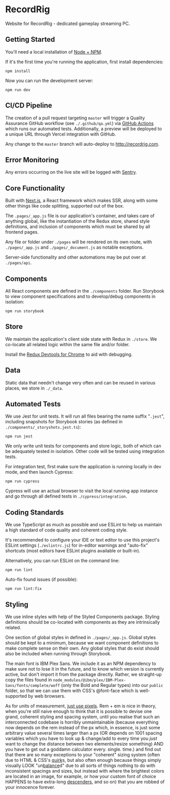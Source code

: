 # RecordRig

Website for RecordRig - dedicated gameplay streaming PC.

## Getting Started

You'll need a local installation of [Node + NPM](https://nodejs.org/en/).

If it's the first time you're running the application, first install dependencies:

```
npm install
```

Now you can run the development server:

```
npm run dev
```

## CI/CD Pipeline

The creation of a pull request targeting `master` will trigger a Quality Assurance GitHub workflow (see `./.github/qa.yml`) via [GitHub Actions](https://github.com/DaniellaCocco/recordrig/actions) which runs our automated tests. Additionally, a preview will be deployed to a unique URL through Vercel integration with GitHub.

Any change to the `master` branch will auto-deploy to http://recordrig.com.

## Error Monitoring

Any errors occurring on the live site will be logged with [Sentry](https://sentry.io/).

## Core Functionality

Built with [Next.js](https://github.com/vercel/next.js/), a React framework which makes SSR, along with some other things like code splitting, supported out of the box.

The `.pages/_app.js` file is our application's container, and takes care of anything global, like the instantiation of the Redux store, shared style definitions, and inclusion of components which must be shared by all frontend pages.

Any file or folder under `./pages` will be rendered on its own route, with `./pages/_app.js` and `./pages/_document.js` as notable exceptions.

Server-side functionality and other automations may be put over at `./pages/api`.

## Components

All React components are defined in the `./components` folder. Run Storybook to view component specifications and to develop/debug components in isolation:

```
npm run storybook
```

## Store

We maintain the application's client side state with Redux in `./store`. We co-locate all related logic within the same file and/or folder.

Install the [Redux Devtools for Chrome](https://chrome.google.com/webstore/detail/redux-devtools/lmhkpmbekcpmknklioeibfkpmmfibljd?hl=en) to aid with debugging.

## Data

Static data that needn't change very often and can be reused in various places, we store in `./_data`.

## Automated Tests

We use Jest for unit tests. It will run all files bearing the name suffix "`.jest`", including snapshots for Storybook stories (as defined in `./components/_storyshots.jest.ts`):

```
npm run jest
```

We only write unit tests for components and store logic, both of which can be adequately tested in isolation. Other code will be tested using integration tests.

For integration test, first make sure the application is running locally in dev mode, and then launch Cypress:

```
npm run cypress
```

Cypress will use an actual browser to visit the local running app instance and go through all defined tests in `./cypress/integration`.

## Coding Standards

We use TypeScript as much as possible and use ESLint to help us maintain a high standard of code quality and coherent coding style.

It's recommended to configure your IDE or text editor to use this project's ESLint settings (`./eslintrc.js`) for in-editor warnings and "auto-fix" shortcuts (most editors have ESLint plugins available or built-in).

Alternatively, you can run ESLint on the command line:

```
npm run lint
```

Auto-fix found issues (if possible):

```
npm run lint:fix
```

## Styling

We use inline styles with help of the Styled Components package. Styling definitions should be co-located with components as they are intrinsically related.

One section of global styles in defined in `./pages/_app.js`. Global styles should be kept to a minimum, because we want component definitions to make complete sense on their own. Any global styles that do exist should also be included when running through Storybook. 

The main font is IBM Plex Sans. We include it as an NPM dependency to make sure not to lose it in the future, and to know which version is currently active, but don't import it from the package directly. Rather, we straight-up copy the files found in `node_modules/@ibm/plex/IBM-Plex-Sans/fonts/complete/woff` (only the Bold and Regular types) into our `public` folder, so that we can use them with CSS's @font-face which is well-supported by web browsers.

As for units of measurement, [just use pixels](https://benfrain.com/just-use-pixels/). Rem + em is nice in theory, when you're still naive enough to think that it is possible to devise one grand, coherent styling and spacing system, until you realise that such an interconnected codebase is horribly unmaintainable (because everything now depends on the rem instead of the px which, in essence, is just some arbitrary value several times larger than a px (OR depends on 1001 spacing variables which you have to look up & change/add to every time you _just_ want to change the distance between two elements/resize something) AND you have to get out a goddamn calculator every. single. time.) and find out that there are so many exceptions to your "coherent" sizing system (often due to HTML & CSS's [quirk](https://mor10.com/removing-white-space-image-elements-inline-elements-descenders/)s, but also often enough because things simply visually LOOK "un[balance](https://visualhierarchy.co/blog/balance-in-web-design-and-why-it-is-important/)d" due to all sorts of things nothing to do with inconsistent spacings and sizes, but instead with where the brightest colors are located in an image, for example, or how your custom font of choice HAPPENS to have extra-long [descenders](https://iamvdo.me/en/blog/css-font-metrics-line-height-and-vertical-align), and so on) that you are robbed of your innocence forever.
